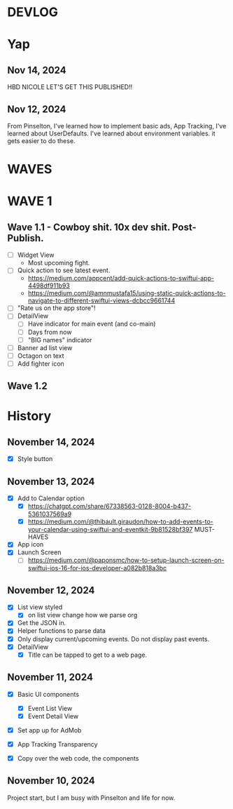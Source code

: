 # DEVLOG

# Yap

## Nov 14, 2024
HBD NICOLE
LET'S GET THIS PUBLISHED!!

## Nov 12, 2024
From Pinselton, I've learned how to implement basic ads, App Tracking, I've learned about UserDefaults.
I've learned about environment variables. it gets easier to do these.

# WAVES

# WAVE 1

## Wave 1.1 - Cowboy shit. 10x dev shit. Post-Publish.
- [ ] Widget View 
    - Most upcoming fight.
- [ ] Quick action to see latest event.
    - https://medium.com/appcent/add-quick-actions-to-swiftui-app-4498df911b93
    - https://medium.com/@amnmustafa15/using-static-quick-actions-to-navigate-to-different-swiftui-views-dcbcc9661744
- [ ] "Rate us on the app store"!
- [ ] DetailView
    - [ ] Have indicator for main event (and co-main)
    - [ ] Days from now
    - [ ] "BIG names" indicator
- [ ] Banner ad list view
- [ ] Octagon on text
- [ ] Add fighter icon

## Wave 1.2

# History

## November 14, 2024
- [x] Style button

## November 13, 2024
- [x] Add to Calendar option
    - [x] https://chatgpt.com/share/67338563-0128-8004-b437-5361037569a9
    - [x] https://medium.com/@thibault.giraudon/how-to-add-events-to-your-calendar-using-swiftui-and-eventkit-9b81528bf397
MUST-HAVES
- [x] App icon
- [x] Launch Screen
    - [ ] https://medium.com/@paponsmc/how-to-setup-launch-screen-on-swiftui-ios-16-for-ios-developer-a082b818a3bc

## November 12, 2024
- [x] List view styled
    - [x] on list view change how we parse org
- [x] Get the JSON in.
- [x] Helper functions to parse data
- [x] Only display current/upcoming events. Do not display past events.
- [x] DetailView
    - [x] Title can be tapped to get to a web page.

## November 11, 2024
- [x] Basic UI components
    - [x] Event List View
    - [x] Event Detail View
- [x] Set app up for AdMob
- [x] App Tracking Transparency
- [x] Copy over the web code, the components


## November 10, 2024

Project start, but I am busy with Pinselton and life for now.

